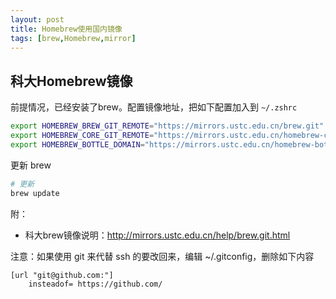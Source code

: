 ```yaml
---
layout: post
title: Homebrew使用国内镜像
tags: [brew,Homebrew,mirror]
---
```


## 科大Homebrew镜像

前提情况，已经安装了brew。配置镜像地址，把如下配置加入到 ```~/.zshrc```

```bash
export HOMEBREW_BREW_GIT_REMOTE="https://mirrors.ustc.edu.cn/brew.git"
export HOMEBREW_CORE_GIT_REMOTE="https://mirrors.ustc.edu.cn/homebrew-core.git"
export HOMEBREW_BOTTLE_DOMAIN="https://mirrors.ustc.edu.cn/homebrew-bottles"
```

更新 brew

```bash
# 更新
brew update
```

附：
* 科大brew镜像说明：http://mirrors.ustc.edu.cn/help/brew.git.html

注意：如果使用 git 来代替 ssh 的要改回来，编辑 ~/.gitconfig，删除如下内容

```
[url "git@github.com:"]
    insteadof= https://github.com/
```
